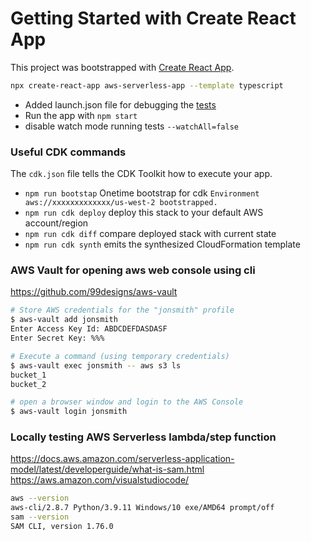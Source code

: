 # Getting Started with Create React App

This project was bootstrapped with [Create React App](https://github.com/facebook/create-react-app).
```bash
npx create-react-app aws-serverless-app --template typescript
```

* Added launch.json file for debugging the [tests](https://create-react-app.dev/docs/debugging-tests/) 
* Run the app with `npm start`
* disable watch mode running tests `--watchAll=false`

### Useful CDK commands
The `cdk.json` file tells the CDK Toolkit how to execute your app.

* `npm run bootstap`    Onetime bootstrap for cdk `Environment aws://xxxxxxxxxxxxx/us-west-2 bootstrapped.`
* `npm run cdk deploy`      deploy this stack to your default AWS account/region
* `npm run cdk diff`        compare deployed stack with current state
* `npm run cdk synth`       emits the synthesized CloudFormation template

### AWS Vault for opening aws web console using cli
https://github.com/99designs/aws-vault

```bash
# Store AWS credentials for the "jonsmith" profile
$ aws-vault add jonsmith
Enter Access Key Id: ABDCDEFDASDASF
Enter Secret Key: %%%

# Execute a command (using temporary credentials)
$ aws-vault exec jonsmith -- aws s3 ls
bucket_1
bucket_2

# open a browser window and login to the AWS Console
$ aws-vault login jonsmith
```

### Locally testing AWS Serverless lambda/step function
https://docs.aws.amazon.com/serverless-application-model/latest/developerguide/what-is-sam.html
https://aws.amazon.com/visualstudiocode/
 
 ```bash
aws --version
aws-cli/2.8.7 Python/3.9.11 Windows/10 exe/AMD64 prompt/off
sam --version
SAM CLI, version 1.76.0
 ```